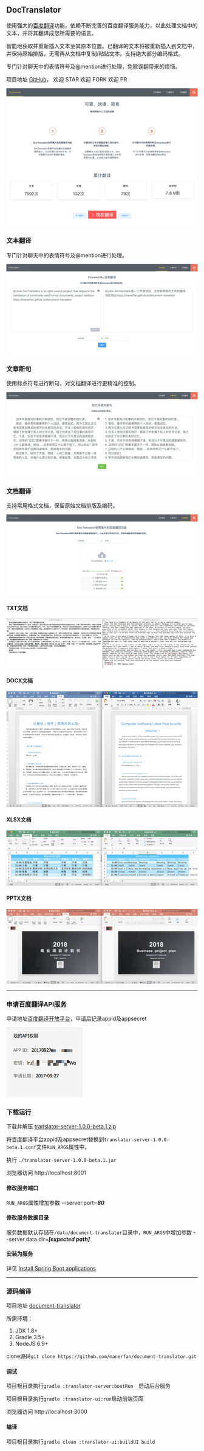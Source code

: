 ## DocTranslator

使用强大的[百度翻译](http://api.fanyi.baidu.com/)功能，依赖不断完善的百度翻译服务能力，以此处理文档中的文本，并将其翻译成您所需要的语言。

智能地获取并重新插入文本至其原本位置。已翻译的文本将被重新插入到文档中，并保持原始排版，无需再从文档中复制/粘贴文本。支持绝大部分编码格式。

专门针对聊天中的表情符号及@mention进行处理，免除误翻带来的烦恼。

项目地址 [GitHub](https://github.com/manerfan/document-translator)， 欢迎 STAR 欢迎 FORK 欢迎 PR

![DOC_TRANSLATOR](docs/HOME.png)

### 文本翻译

专门针对聊天中的表情符号及@mention进行处理。

![TEXT](./docs/TXT.png)

### 文章断句

使用标点符号进行断句，对文档翻译进行更精准的控制。

![SBD](./docs/SBD.png)

### 文档翻译

支持常用格式文档，保留原始文档排版及编码。

![DOC](./docs/DOC.png)

#### TXT文档

![TXT_TRANS](./docs/TXT_TRANS.png)

#### DOCX文档

![DOCX_TRANS](./docs/DOCX_TRANS.png)

#### XLSX文档

![XLSX_TRANS](./docs/XLSX_TRANS.png)

#### PPTX文档

![PPTX_TRANS](./docs/PPTX_TRANS.png)

---

### 申请百度翻译API服务

申请地址[百度翻译开放平台](http://api.fanyi.baidu.com/)，申请后记录appid及appsecret

![BAIDUAPPKEY](./docs/BAIDUAPIKEY.png)

### 下载运行

下载并解压 [translator-server-1.0.0-beta.1.zip](https://github.com/manerfan/document-translator/releases/download/v1.0.0-beta.1/translator-server-1.0.0-beta.1.zip)

将百度翻译平台appid及appsecret替换到<code>translator-server-1.0.0-beta.1.conf</code>文件`RUN_ARGS`属性中。

执行 `./translator-server-1.0.0-beta.1.jar`

浏览器访问 http://localhost:8001

#### 修改服务端口

`RUN_ARGS`属性增加参数 --server.port=***80***

#### 修改服务数据目录

服务数据默认存储在`/data/document-translator`目录中，`RUN_ARGS`中增加参数 --server.data.dir=***[expected path]***

#### 安装为服务

详见 [Install Spring Boot applications](https://docs.spring.io/spring-boot/docs/current/reference/html/deployment-install.html#deployment-service)

---

### 源码编译

项目地址 [document-translator](https://github.com/manerfan/document-translator)

所需环境：

1. JDK 1.8+
2. Gradle 3.5+
3. NodeJS 6.9+

clone源码`git clone https://github.com/manerfan/document-translator.git `

#### 调试

项目根目录执行`gradle :translator-server:bootRun  `启动后台服务

项目根目录执行`gradle :translator-ui:run`启动前端页面

浏览器访问 http://localhost:3000

#### 编译

项目根目录执行`gradle clean :translator-ui:buildUI build`